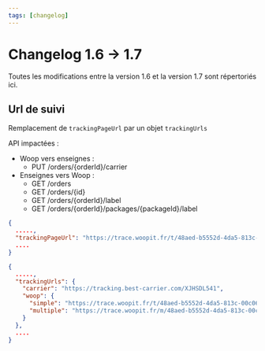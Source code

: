```yaml
---
tags: [changelog]
---
```


# Changelog 1.6 -> 1.7

Toutes les modifications entre la version 1.6 et la version 1.7 sont répertoriés ici.

## Url de suivi

Remplacement de `trackingPageUrl` par un objet `trackingUrls`

API impactées :
  - Woop vers enseignes : 
    - PUT /orders/{orderId}/carrier 
  - Enseignes vers Woop :
    - GET /orders 
    - GET /orders/{id}
    - GET /orders/{orderId}/label
    - GET /orders/{orderId}/packages/{packageId}/label

<!--
type: tab
title: 1.6.0
-->

```json
{
  .....,
  "trackingPageUrl": "https://trace.woopit.fr/t/48aed-b5552d-4da5-813c-00c06e1ff327",
  ....
}
```

<!--
type: tab
title: 1.7.0
-->

```json
{
  .....,
  "trackingUrls": {
    "carrier": "https://tracking.best-carrier.com/XJHSDL541",
    "woop": {
      "simple": "https://trace.woopit.fr/t/48aed-b5552d-4da5-813c-00c06e1ff327",
      "multiple": "https://trace.woopit.fr/m/48aed-b5552d-4da5-813c-00c06e1ff327"
    }
  },
  ....
}
```

<!-- type: tab-end -->

